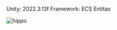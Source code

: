 Unity: 2022.3.13f
Framework: ECS Entitas


![hippo](https://www.dropbox.com/scl/fi/xqpngcj2fdzc0fcy53utg/CannonTestGif.gif)
